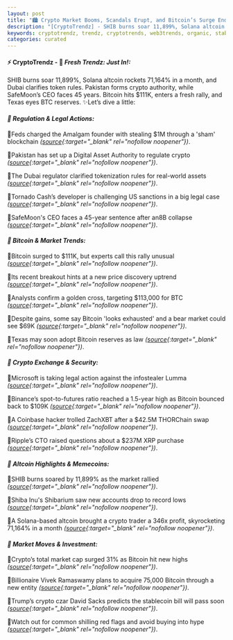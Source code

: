 ```yaml
---
layout: post
title: "🏙️ Crypto Market Booms, Scandals Erupt, and Bitcoin’s Surge Ends the Week"
description: "[CryptoTrendz] - SHIB burns soar 11,899%, Solana altcoin rockets 71,164% in a month, and Dubai clarifies token rules. Pakistan forms crypto authority, while SafeMoon’s CEO faces 45 years. Bitcoin hits $111K, enters a fresh rally, and Texas eyes BTC reserves."
keywords: cryptotrendz, trendz, cryptotrends, web3trends, organic, stablecoin, Bitcoin, CEO, Avalanche, Digital, Altcoin, NFT, Crypto, CTO, XRP, THORChain, Market
categories: curated
---
```


#### ⚡ CryptoTrendz - 📌 *Fresh Trendz: Just In!:*

SHIB burns soar 11,899%, Solana altcoin rockets 71,164% in a month, and Dubai clarifies token rules. Pakistan forms crypto authority, while SafeMoon’s CEO faces 45 years. Bitcoin hits $111K, enters a fresh rally, and Texas eyes BTC reserves. ✨Let’s dive a little:


#### *🔖 Regulation & Legal Actions:*  

🔹Feds charged the Amalgam founder with stealing $1M through a 'sham' blockchain *([source](https://s.avyag.com/p80f){:target="_blank" rel="nofollow noopener"})*.  

🔹Pakistan has set up a Digital Asset Authority to regulate crypto *([source](https://s.avyag.com/8l55){:target="_blank" rel="nofollow noopener"})*.  

🔹The Dubai regulator clarified tokenization rules for real-world assets *([source](https://s.avyag.com/ygbp){:target="_blank" rel="nofollow noopener"})*.  

🔹Tornado Cash’s developer is challenging US sanctions in a big legal case *([source](https://s.avyag.com/f1vk){:target="_blank" rel="nofollow noopener"})*.  

🔹SafeMoon's CEO faces a 45-year sentence after an8B collapse *([source](https://s.avyag.com/4zqj){:target="_blank" rel="nofollow noopener"})*.  

#### *🔖 Bitcoin & Market Trends:*  

🔹Bitcoin surged to $111K, but experts call this rally unusual *([source](https://s.avyag.com/g3rn){:target="_blank" rel="nofollow noopener"})*.  

🔹Its recent breakout hints at a new price discovery uptrend *([source](https://s.avyag.com/3k7v){:target="_blank" rel="nofollow noopener"})*.  

🔹Analysts confirm a golden cross, targeting $113,000 for BTC *([source](https://s.avyag.com/h5am){:target="_blank" rel="nofollow noopener"})*.  

🔹Despite gains, some say Bitcoin 'looks exhausted' and a bear market could see $69K *([source](https://s.avyag.com/aa6r){:target="_blank" rel="nofollow noopener"})*.  

🔹Texas may soon adopt Bitcoin reserves as law *([source](https://s.avyag.com/ie1x){:target="_blank" rel="nofollow noopener"})*.  

#### *🔖 Crypto Exchange & Security:*  

🔹Microsoft is taking legal action against the infostealer Lumma *([source](https://s.avyag.com/hxer){:target="_blank" rel="nofollow noopener"})*.  

🔹Binance’s spot-to-futures ratio reached a 1.5-year high as Bitcoin bounced back to $109K *([source](https://s.avyag.com/r46z){:target="_blank" rel="nofollow noopener"})*.  

🔹A Coinbase hacker trolled ZachXBT after a $42.5M THORChain swap *([source](https://s.avyag.com/wqvu){:target="_blank" rel="nofollow noopener"})*.  

🔹Ripple’s CTO raised questions about a $237M XRP purchase *([source](https://s.avyag.com/z36g){:target="_blank" rel="nofollow noopener"})*.  

#### *🔖 Altcoin Highlights & Memecoins:*  

🔹SHIB burns soared by 11,899% as the market rallied *([source](https://s.avyag.com/5mp4){:target="_blank" rel="nofollow noopener"})*.  

🔹Shiba Inu's Shibarium saw new accounts drop to record lows *([source](https://s.avyag.com/wu0a){:target="_blank" rel="nofollow noopener"})*.  

🔹A Solana-based altcoin brought a crypto trader a 346x profit, skyrocketing 71,164% in a month *([source](https://s.avyag.com/9xv9){:target="_blank" rel="nofollow noopener"})*.  

#### *🔖 Market Moves & Investment:*  

🔹Crypto’s total market cap surged 31% as Bitcoin hit new highs *([source](https://s.avyag.com/5xjt){:target="_blank" rel="nofollow noopener"})*.  

🔹Billionaire Vivek Ramaswamy plans to acquire 75,000 Bitcoin through a new entity *([source](https://s.avyag.com/x2wa){:target="_blank" rel="nofollow noopener"})*.  

🔹Trump’s crypto czar David Sacks predicts the stablecoin bill will pass soon *([source](https://s.avyag.com/33os){:target="_blank" rel="nofollow noopener"})*.  

🔹Watch out for common shilling red flags and avoid buying into hype *([source](https://s.avyag.com/i9bg){:target="_blank" rel="nofollow noopener"})*.